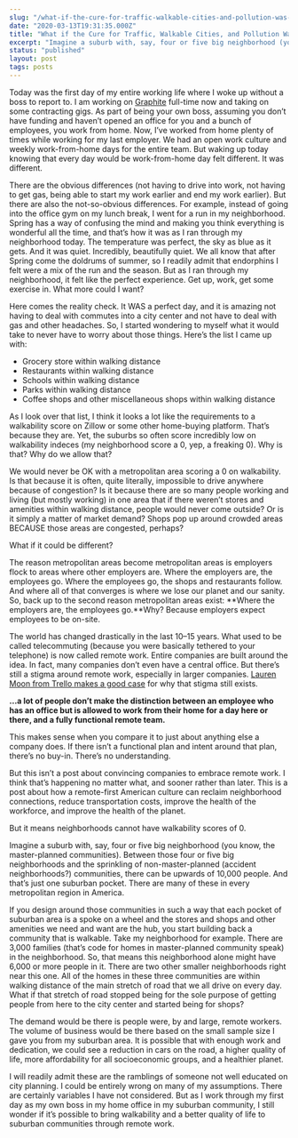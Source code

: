```yaml
---
slug: "/what-if-the-cure-for-traffic-walkable-cities-and-pollution-was-remote-work"
date: "2020-03-13T19:31:35.000Z"
title: "What if the Cure for Traffic, Walkable Cities, and Pollution Was Remote Work?"
excerpt: "Imagine a suburb with, say, four or five big neighborhood (you know, the master-planned communities). Between those four or five big neighborhoods and the sprinkling of non-master-planned (accident neighborhoods?) communities, there can be upwards of 10,000 people. "
status: "published"
layout: post
tags: posts
---
```


Today was the first day of my entire working life where I woke up without a boss to report to. I am working on [Graphite](<https://graphitedocs.com/>) full-time now and taking on some contracting gigs. As part of being your own boss, assuming you don’t have funding and haven’t opened an office for you and a bunch of employees, you work from home. Now, I’ve worked from home plenty of times while working for my last employer. We had an open work culture and weekly work-from-home days for the entire team. But waking up today knowing that every day would be work-from-home day felt different. It was different.

There are the obvious differences (not having to drive into work, not having to get gas, being able to start my work earlier and end my work earlier). But there are also the not-so-obvious differences. For example, instead of going into the office gym on my lunch break, I went for a run in my neighborhood. Spring has a way of confusing the mind and making you think everything is wonderful all the time, and that’s how it was as I ran through my neighborhood today. The temperature was perfect, the sky as blue as it gets. And it was quiet. Incredibly, beautifully quiet. We all know that after Spring come the doldrums of summer, so I readily admit that endorphins I felt were a mix of the run and the season. But as I ran through my neighborhood, it felt like the perfect experience. Get up, work, get some exercise in. What more could I want?

Here comes the reality check. It WAS a perfect day, and it is amazing not having to deal with commutes into a city center and not have to deal with gas and other headaches. So, I started wondering to myself what it would take to never have to worry about those things. Here’s the list I came up with:

- Grocery store within walking distance
- Restaurants within walking distance
- Schools within walking distance
- Parks within walking distance
- Coffee shops and other miscellaneous shops within walking distance

<!-- -->

As I look over that list, I think it looks a lot like the requirements to a walkability score on Zillow or some other home-buying platform. That’s because they are. Yet, the suburbs so often score incredibly low on walkability indeces (my neighborhood score a 0, yep, a freaking 0). Why is that? Why do we allow that?

We would never be OK with a metropolitan area scoring a 0 on walkability. Is that because it is often, quite literally, impossible to drive anywhere because of congestion? Is it because there are so many people working and living (but mostly working) in one area that if there weren’t stores and amenities within walking distance, people would never come outside? Or is it simply a matter of market demand? Shops pop up around crowded areas BECAUSE those areas are congested, perhaps?

What if it could be different?

The reason metropolitan areas become metropolitan areas is employers flock to areas where other employers are. Where the employers are, the employees go. Where the employees go, the shops and restaurants follow. And where all of that converges is where we lose our planet and our sanity. So, back up to the second reason metropolitan areas exist: **Where the employers are, the employees go.**Why? Because employers expect employees to be on-site.

The world has changed drastically in the last 10–15 years. What used to be called telecommuting (because you were basically tethered to your telephone) is now called remote work. Entire companies are built around the idea. In fact, many companies don’t even have a central office. But there’s still a stigma around remote work, especially in larger companies. [Lauren Moon from Trello makes a good case](<https://blog.trello.com/working-from-home-is-not-remote-work>) for why that stigma still exists.

**…a lot of people don’t make the distinction between an employee who has an office but is allowed to work from their home for a day here or there, and a fully functional remote team.**

This makes sense when you compare it to just about anything else a company does. If there isn’t a functional plan and intent around that plan, there’s no buy-in. There’s no understanding.

But this isn’t a post about convincing companies to embrace remote work. I think that’s happening no matter what, and sooner rather than later. This is a post about how a remote-first American culture can reclaim neighborhood connections, reduce transportation costs, improve the health of the workforce, and improve the health of the planet.

But it means neighborhoods cannot have walkability scores of 0.

Imagine a suburb with, say, four or five big neighborhood (you know, the master-planned communities). Between those four or five big neighborhoods and the sprinkling of non-master-planned (accident neighborhoods?) communities, there can be upwards of 10,000 people. And that’s just one suburban pocket. There are many of these in every metropolitan region in America.

If you design around those communities in such a way that each pocket of suburban area is a spoke on a wheel and the stores and shops and other amenities we need and want are the hub, you start building back a community that is walkable. Take my neighborhood for example. There are 3,000 families (that’s code for homes in master-planned community speak) in the neighborhood. So, that means this neighborhood alone might have 6,000 or more people in it. There are two other smaller neighborhoods right near this one. All of the homes in these three communities are within walking distance of the main stretch of road that we all drive on every day. What if that stretch of road stopped being for the sole purpose of getting people from here to the city center and started being for shops?

The demand would be there is people were, by and large, remote workers. The volume of business would be there based on the small sample size I gave you from my suburban area. It is possible that with enough work and dedication, we could see a reduction in cars on the road, a higher quality of life, more affordability for all socioeconomic groups, and a healthier planet.

I will readily admit these are the ramblings of someone not well educated on city planning. I could be entirely wrong on many of my assumptions. There are certainly variables I have not considered. But as I work through my first day as my own boss in my home office in my suburban community, I still wonder if it’s possible to bring walkability and a better quality of life to suburban communities through remote work.


  